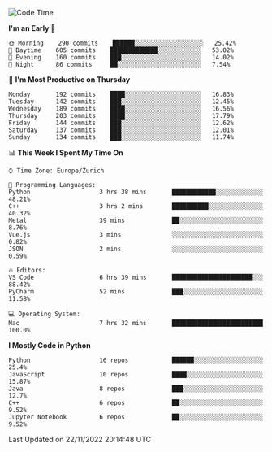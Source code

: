 <!--START_SECTION:waka-->
![Code Time](http://img.shields.io/badge/Code%20Time-2%2C471%20hrs%2035%20mins-blue)

**I'm an Early 🐤** 

```text
🌞 Morning    290 commits    ██████░░░░░░░░░░░░░░░░░░░   25.42% 
🌆 Daytime    605 commits    █████████████░░░░░░░░░░░░   53.02% 
🌃 Evening    160 commits    ███░░░░░░░░░░░░░░░░░░░░░░   14.02% 
🌙 Night      86 commits     ██░░░░░░░░░░░░░░░░░░░░░░░   7.54%

```
📅 **I'm Most Productive on Thursday** 

```text
Monday       192 commits    ████░░░░░░░░░░░░░░░░░░░░░   16.83% 
Tuesday      142 commits    ███░░░░░░░░░░░░░░░░░░░░░░   12.45% 
Wednesday    189 commits    ████░░░░░░░░░░░░░░░░░░░░░   16.56% 
Thursday     203 commits    ████░░░░░░░░░░░░░░░░░░░░░   17.79% 
Friday       144 commits    ███░░░░░░░░░░░░░░░░░░░░░░   12.62% 
Saturday     137 commits    ███░░░░░░░░░░░░░░░░░░░░░░   12.01% 
Sunday       134 commits    ███░░░░░░░░░░░░░░░░░░░░░░   11.74%

```


📊 **This Week I Spent My Time On** 

```text
⌚︎ Time Zone: Europe/Zurich

💬 Programming Languages: 
Python                   3 hrs 38 mins       ████████████░░░░░░░░░░░░░   48.21% 
C++                      3 hrs 2 mins        ██████████░░░░░░░░░░░░░░░   40.32% 
Metal                    39 mins             ██░░░░░░░░░░░░░░░░░░░░░░░   8.76% 
Vue.js                   3 mins              ░░░░░░░░░░░░░░░░░░░░░░░░░   0.82% 
JSON                     2 mins              ░░░░░░░░░░░░░░░░░░░░░░░░░   0.59%

🔥 Editors: 
VS Code                  6 hrs 39 mins       ██████████████████████░░░   88.42% 
PyCharm                  52 mins             ███░░░░░░░░░░░░░░░░░░░░░░   11.58%

💻 Operating System: 
Mac                      7 hrs 32 mins       █████████████████████████   100.0%

```

**I Mostly Code in Python** 

```text
Python                   16 repos            ██████░░░░░░░░░░░░░░░░░░░   25.4% 
JavaScript               10 repos            ████░░░░░░░░░░░░░░░░░░░░░   15.87% 
Java                     8 repos             ███░░░░░░░░░░░░░░░░░░░░░░   12.7% 
C++                      6 repos             ██░░░░░░░░░░░░░░░░░░░░░░░   9.52% 
Jupyter Notebook         6 repos             ██░░░░░░░░░░░░░░░░░░░░░░░   9.52%

```



 Last Updated on 22/11/2022 20:14:48 UTC
<!--END_SECTION:waka-->　　
